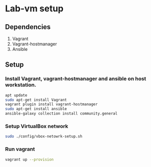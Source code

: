 # Lab-vm setup

## Dependencies

1. Vagrant
2. Vagrant-hostmanager
3. Ansible

## Setup

### Install Vagrant, vagrant-hostmanager and ansible on host workstation.

```bash
apt update
sudo apt-get install Vagrant
vagrant plugin install vagrant-hostmanager
sudo apt-get install ansible
ansible-galaxy collection install community.general
```

### Setup VirtualBox network

```bash
sudo ./config/vbox-netowrk-setup.sh
```

### Run vagrant

```bash
vagrant up --provision
```
